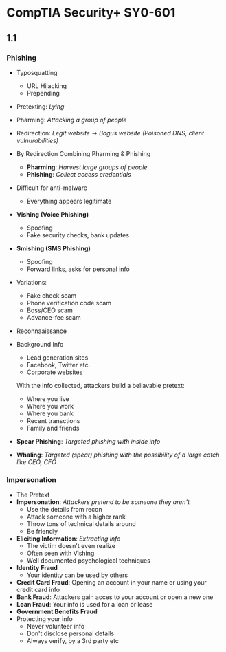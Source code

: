 # CompTIA Security+ SY0-601
## 1.1
### Phishing
- Typosquatting
    - URL Hijacking
    - Prepending
- Pretexting: *Lying*
- Pharming: *Attacking a group of people*
- Redirection: *Legit website -> Bogus website (Poisoned DNS, client vulnurabilities)*
- By Redirection Combining Pharming & Phishing
    - **Pharming**: *Harvest large groups of people*
    - **Phishing**: *Collect access credentials*
- Difficult for anti-malware
    - Everything appears legitimate
- **Vishing (Voice Phishing)**
    - Spoofing
    - Fake security checks, bank updates
- **Smishing (SMS Phishing)**
    - Spoofing
    - Forward links, asks for personal info
- Variations:
    - Fake check scam
    - Phone verification code scam
    - Boss/CEO scam
    - Advance-fee scam
- Reconnaaissance
- Background Info
    - Lead generation sites
    - Facebook, Twitter etc.
    - Corporate websites  

    With the info collected, attackers build a beliavable pretext:  
    - Where you live
    - Where you work
    - Where you bank
    - Recent transctions
    - Family and friends
- **Spear Phishing**: *Targeted phishing with inside info*
- **Whaling**: *Targeted (spear) phishing with the possibility of a large catch like CEO, CFO*

### Impersonation
- The Pretext
- **Impersonation**: *Attackers pretend to be someone they aren't*
    - Use the details from recon
    - Attack someone with a higher rank
    - Throw tons of technical details around
    - Be friendly
- **Eliciting Information**: *Extracting info*
    - The victim doesn't even realize
    - Often seen with Vishing
    - Well documented psychological techniques
- **Identity Fraud**
    - Your identity can be used by others
- **Credit Card Fraud**: Opening an account in your name or using your credit card info
- **Bank Fraud**: Attackers gain acces to your account or open a new one
- **Loan Fraud**: Your info is used for a loan or lease
- **Government Benefits Fraud**
- Protecting your info
    - Never volunteer info
    - Don't disclose personal details
    - Always verify, by a 3rd party etc